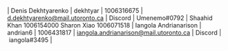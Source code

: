 | Denis Dekhtyarenko | dekhtyar | 1006316675 | d.dekhtyarenko@mail.utoronto.ca | Discord | Umenemo#0792 |
Shaahid Khan 1006154000
Sharon Xiao 1006071518
| Iangola Andrianarison | andrian6 | 1006431817 | iangola.andrianarison@mail.utoronto.ca | Discord | iangola#3495 |
